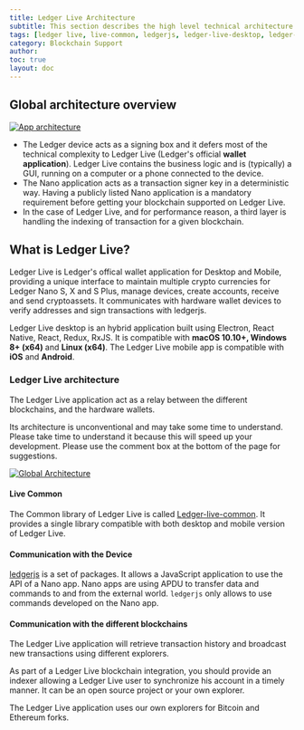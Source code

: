 ```yaml
---
title: Ledger Live Architecture
subtitle: This section describes the high level technical architecture of Ledger Live and how the different components interact.
tags: [ledger live, live-common, ledgerjs, ledger-live-desktop, ledger-live-mobile]
category: Blockchain Support
author:
toc: true
layout: doc
---
```

  
## Global architecture overview

<!-- ------------- Image ------------- -->
[![App architecture](../images/general-architecture-live.png)](../images/general-architecture-live.png)
<!-- --------------------------------- -->

- The Ledger device acts as a signing box and it defers most of the technical complexity to Ledger Live (Ledger's official **wallet application**). Ledger Live contains the business logic and is (typically) a GUI, running on a computer or a phone connected to the device.
- The Nano application acts as a transaction signer key in a deterministic way. Having a publicly listed Nano application is a mandatory requirement before getting your blockchain supported on Ledger Live.
- In the case of Ledger Live, and for performance reason, a third layer is handling the indexing of transaction for a given blockchain.


## What is Ledger Live?

Ledger Live is Ledger's offical wallet application for Desktop and Mobile, providing a unique interface to maintain multiple crypto currencies for Ledger Nano S, X and S Plus, manage devices, create accounts, receive and send cryptoassets. It communicates with hardware wallet devices to verify
addresses and sign transactions with ledgerjs.

Ledger Live desktop is an hybrid application built using Electron, React Native, React, Redux, RxJS. It is compatible with **macOS 10.10+, Windows 8+ (x64)** and **Linux (x64)**.
The Ledger Live mobile app is compatible with **iOS** and **Android**.


### Ledger Live architecture

The Ledger Live application act as a relay between the different blockchains, and the hardware wallets. 

Its architecture is unconventional and may take some time to understand. Please take time to understand it because this will speed up your development. Please use the comment box at the bottom of the page for suggestions.

<!-- ------------- Image ------------- -->
[![Global Architecture](../images/global-architecture.png)](../images/global-architecture.png)
<!-- --------------------------------- -->

#### Live Common

The Common library of Ledger Live is called [Ledger-live-common](https://github.com/LedgerHQ/ledger-live/tree/develop/libs/ledger-live-common). It provides a single library compatible with both desktop and mobile version of Ledger Live.

#### Communication with the Device

[ledgerjs](https://github.com/LedgerHQ/ledger-live/tree/develop/libs/ledgerjs) is a set of packages. It allows a JavaScript
application to use the API of a Nano app. Nano apps are using APDU to
transfer data and commands to and from the external world. `ledgerjs` only
allows to use commands developed on the Nano app.


#### Communication with the different blockchains

The Ledger Live application will retrieve transaction history and broadcast new transactions using different explorers.

As part of a Ledger Live blockchain integration, you should provide an indexer allowing a Ledger Live user to synchronize his account in a timely manner. It can be an open source project or your own explorer.

The Ledger Live application uses our own explorers for Bitcoin and Ethereum forks.
